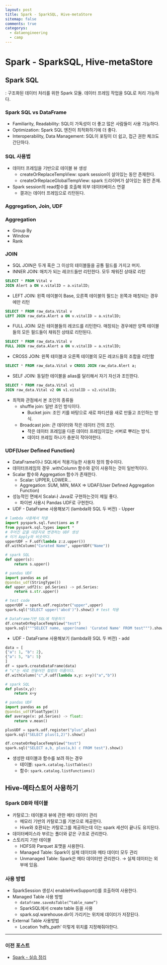 ```yaml
---
layout: post
title: Spark - SparkSQL, Hive-metaStore
sitemap: false
comments: true
categorys:
  - dataengineering
  - camp
---
```


# Spark - SparkSQL, Hive-metaStore

## Spark SQL

: 구조화된 데이터 처리를 위한 Spark 모듈. 데이터 프레임 작업을 SQL로 처리 가능하다.

### Spark SQL vs DataFrame

- Familiarity, Readability: SQL이 가독성이 더 좋고 많은 사람들이 사용 가능하다.
- Optimization: Spark SQL 엔진이 최적화하기에 더 좋다.
- Interoperability, Data Management: SQL이 포팅이 더 쉽고, 접근 권한 체크도 간단하다.

### SQL 사용법

- 데이터 프레임을 기반으로 테이블 뷰 생성
    - createOrReplaceTempView: spark session이 살아있는 동안 존재한다.
    - createOrReplaceGlobalTempView: spark 드라이버가 살아있는 동안 존재.
- Spark session의 read함수를 호출해 외부 데이터베이스 연결
    - 결과는 데이터 프레임으로 리턴된다.

### Aggregation, Join, UDF

### Aggregation

- Group By
- Window
- Rank

### JOIN

- SQL JOIN은 두개 혹은 그 이상의 테이블들을 공통 필드를 가지고 머지.
- INNER JOIN: 매치가 되는 레코드들만 리턴한다. 모두 채워진 상태로 리턴

```sql
SELECT * FROM Vital v
JOIN Alert a ON v.vitalID = a.vitalID;
```

- LEFT JOIN: 왼쪽 테이블이 Base, 오른쪽 테이블의 필드는 왼쪽과 매칭되는 경우에만 리턴

```sql
SELECT * FROM raw_data.Vital v
LEFT JOIN raw_data.Alert a ON v.vitalID = a.vitalID;
```

- FULL JOIN: 모든 테이블들의 레코드를 리턴한다. 매칭되는 경우에만 양쪽 테이블들의 모든 필드들이 채워진 상태로 리턴된다.

```sql
SELECT * FROM raw_data.Vital v
FULL JOIN raw_data.Alert a ON v.vitalID = a.vitalID;
```

- CROSS JOIN: 왼쪽 테이블과 오른쪽 테이블의 모든 레코드들의 조합을 리턴함

```sql
SELECT * FROM raw_data.Vital v CROSS JOIN raw_data.Alert a;
```

- SELF JOIN: 동일한 테이블을 alias를 달리해서 자기 자신과 조인한다.

```sql
SELECT * FROM raw_data.Vital v1
JOIN raw_data.Vital v2 ON v1.vitalID = v2.vitalID;
```

- 최적화 관점에서 본 조인의 종류들
    - shuffle join: 일반 조인 방식이다.
        - Bucket join: 조인 키를 바탕으로 새로 파티션을 새로 만들고 조인하는 방식.
    - Broadcast join: 큰 데이터와 작은 데이터 간의 조인.
        - 작은 데이터 프레임을 다른 데이터 프레임이있는 서버로 뿌리는 방식.
        - 데이터 프레임 하나가 충분히 작아야한다.

### UDF(User Defined Function)

- DataFrame이나 SQL에서 적용가능한 사용자 정의 함수이다.
- 데이터프레임의 경우 .withColumn 함수와 같이 사용하는 것이 일반적이다.
- Scalar 함수와 Aggregation 함수가 존재한다.
    - Scalar: UPPER, LOWER…
    - Aggregation: SUM, MIN, MAX ⇒ UDAF(User Defined Aggregation Function)
- 성능적인 면에서 Scala나 Java로 구현하는것이 제일 좋다.
    - 파이썬 사용시 Pandas UDF로 구현한다.
- UDF - DataFrame 사용해보기 (lambda와 SQL 두 버전) - Upper

```python
# lambda 사용해서 적용
import pyspark.sql.functions as F
from pyspark.sql.types import *
# 주어진 값을 대문자로 변경하는 UDF 생성
# 이거 Apply와 비슷하다.
upperUDF = F.udf(lambda z:z.upper())
df.withColumn("Curated Name", upperUDF("Name"))

# spark SQL
def upper(s):
	return s.upper()

# pandas UDF
import pandas as pd
@pandas_udf(StringType())
def upper_udf2(s: pd.Series) -> pd.Series:
	return s.str.upper()

# test code
upperUDF = spark.udf.register("upper",upper)
spark.sql("SELECT upper('abcd')").show() # test 적용

# DataFrame기반 SQL에 적용하기
df.createOrReplaceTempView("test")
spark.sql("""SELECT name, upper(name) 'Curated Name' FROM test""").show
```

- UDF - DataFrame 사용해보기 (lambda와 SQL 두 버전) - add

```python
data = [
{"a": 1, "b": 2},
{"a": 5, "b": 5}
]
df = spark.createDataFrame(data)
# "c"는 새로 만들어진 컬럼의 이름이다.
df.withColumn("c",F.udf(lambda x,y: x+y)("a","b"))

# spark SQL
def plus(x,y):
	return x+y

# pandas UDF
import pandas as pd
@pandas_udf(FloatType())
def average(v: pd.Series) -> float:
	return v.mean()

plusUDF = spark.udf.register("plus",plus)
spark.sql("SELECT plus(1,2)").show()

df.createOrReplaceTempView("test")
spark.sql("SELECT a,b, plus(a,b) c FROM test").show()
```

- 생성한 테이블과 함수를 보려 하는 경우
    - 테이블: `spark.catalog.listTables()`
    - 함수: `spark.catalog.listFunctions()`
    

## Hive-메타스토어 사용하기

### Spark DB와 테이블

- 카탈로그: 테이블과 뷰에 관한 메타 데이터 관리
    - 메모리 기반의 카탈로그를 기본으로 제공한다.
    - Hive와 호환되는 카탈로그를 제공하는데 이는 spark 세션이 끝나도 유지된다.
- 데이터베이스라 부르는 폴더와 같은 구조로 관리한다.
- 스토리지 기반 테이블
    - HDFS와 Parquet 포맷을 사용한다.
    - Managed Table: Spark이 실제 데이터와 메타 데이터 모두 관리
    - Unmanaged Table: Spark은 메타 데이터만 관리한다. → 실제 데이터는 외부에 있음.

### 사용 방법

- SparkSession 생성시 enableHiveSupport()를 호출하여 사용한다.
- Managed Table 사용 방법
    - `dataframe.saveAsTable(”table_name”)`
    - SparkSQL에서 create table 등을 사용
    - spark.sql.warehouse.dir이 가리키는 위치에 데이터가 저장된다.
- External Table 사용방법
    - Location ‘hdfs_path’ 이렇게 위치를 지정해줘야한다.



---
### 이전 포스트
- [Spark - 실습 정리](https://poriz.github.io/dataengineering/camp/2024-01-17-dataengineering-camp-Spark_3/)



